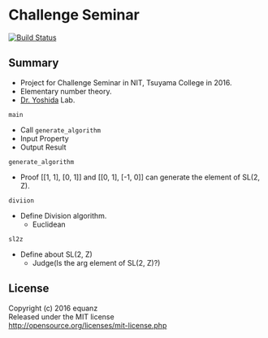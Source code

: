# Challenge Seminar

[![Build Status](https://travis-ci.org/equanz/challenge_seminar.svg?branch=master)](https://travis-ci.org/equanz/challenge_seminar)

## Summary
* Project for Challenge Seminar in NIT, Tsuyama College in 2016.
* Elementary number theory.
* [Dr. Yoshida](http://www.tsuyama-ct.ac.jp/gakkaVer4/SCC/kyouin/yoshida.html) Lab.

`main`
* Call `generate_algorithm`
* Input Property
* Output Result

`generate_algorithm`
* Proof [[1, 1], [0, 1]] and [[0, 1], [-1, 0]] can generate the element of SL(2, Z).

`diviion`
* Define Division algorithm.
  - Euclidean

`sl2z`
* Define about SL(2, Z)
  - Judge(Is the arg element of SL(2, Z)?)

## License
Copyright (c) 2016 equanz  
Released under the MIT license  
http://opensource.org/licenses/mit-license.php
